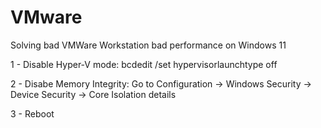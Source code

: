 # VMware


Solving bad VMWare Workstation bad performance on Windows 11

1 - Disable Hyper-V mode: 
      bcdedit /set hypervisorlaunchtype off

2 - Disabe Memory Integrity:
      Go to Configuration -> Windows Security -> Device Security -> Core Isolation details
      
3 - Reboot
